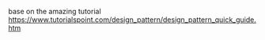base on the amazing tutorial https://www.tutorialspoint.com/design_pattern/design_pattern_quick_guide.htm